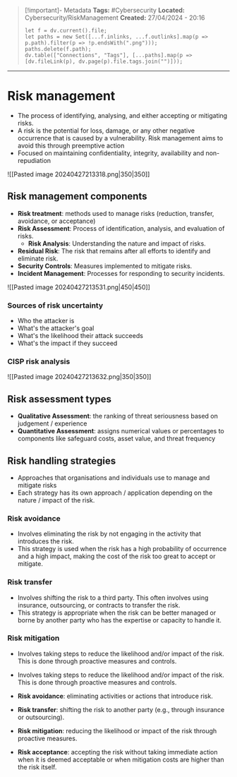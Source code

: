 > [!important]- Metadata
> **Tags:** #Cybersecurity 
> **Located:** Cybersecurity/RiskManagement
> **Created:** 27/04/2024 - 20:16
> ```dataviewjs
> let f = dv.current().file;
> let paths = new Set([...f.inlinks, ...f.outlinks].map(p => p.path).filter(p => !p.endsWith(".png")));
> paths.delete(f.path);
> dv.table(["Connections", "Tags"], [...paths].map(p => [dv.fileLink(p), dv.page(p).file.tags.join("")]));
> ```

___
# Risk management
- The process of identifying, analysing, and either accepting or mitigating risks.
- A risk is the potential for loss, damage, or any other negative occurrence that is caused by a vulnerability. Risk management aims to avoid this through preemptive action
- Focused on maintaining confidentiality, integrity, availability and non-repudiation

![[Pasted image 20240427213318.png|350|350]]
## Risk management components
- **Risk treatment**: methods used to manage risks (reduction, transfer, avoidance, or acceptance)
- **Risk Assessment**: Process of identification, analysis, and evaluation of risks.
	- **Risk Analysis**: Understanding the nature and impact of risks.
- **Residual Risk**: The risk that remains after all efforts to identify and eliminate risk.
- **Security Controls**: Measures implemented to mitigate risks.
- **Incident Management**: Processes for responding to security incidents.

![[Pasted image 20240427213531.png|450|450]]
### Sources of risk uncertainty
- Who the attacker is 
- What's the attacker's goal 
- What's the likelihood their attack succeeds
- What's the impact if they succeed

### CISP risk analysis

![[Pasted image 20240427213632.png|350|350]]

## Risk assessment types
- **Qualitative Assessment**: the ranking of threat seriousness based on judgement / experience
- **Quantitative Assessment**: assigns numerical values or percentages to components like safeguard costs, asset value, and threat frequency

## Risk handling strategies
- Approaches that organisations and individuals use to manage and mitigate risks
- Each strategy has its own approach / application depending on the nature / impact of the risk.

### Risk avoidance 
- Involves eliminating the risk by not engaging in the activity that introduces the risk.
- This strategy is used when the risk has a high probability of occurrence and a high impact, making the cost of the risk too great to accept or mitigate.
### Risk transfer
- Involves shifting the risk to a third party. This often involves using insurance, outsourcing, or contracts to transfer the risk.
- This strategy is appropriate when the risk can be better managed or borne by another party who has the expertise or capacity to handle it.

### Risk mitigation
- Involves taking steps to reduce the likelihood and/or impact of the risk. This is done through proactive measures and controls.
- Involves taking steps to reduce the likelihood and/or impact of the risk. This is done through proactive measures and controls.


- **Risk avoidance**: eliminating activities or actions that introduce risk.
- **Risk transfer**: shifting the risk to another party (e.g., through insurance or outsourcing).
- **Risk mitigation**: reducing the likelihood or impact of the risk through proactive measures.
- **Risk acceptance**: accepting the risk without taking immediate action when it is deemed acceptable or when mitigation costs are higher than the risk itself.